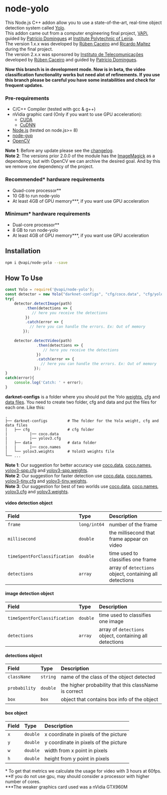 # node-yolo
This Node.js C++ addon allow you to use a state-of-the-art, real-time object detection system called [Yolo](https://pjreddie.com/darknet/yolo/).
<br>This addon came out from a computer engineering final project, [VAPi](https://github.com/freakstatic/vapi-server), guided by [Patrício Domingues](https://scholar.google.com/citations?user=LPwSQ2EAAAAJ&hl=en) at [Institute Polytechnic of Leiria](https://www.ipleiria.pt/).
<br>The version 1.x.x was developed by [Rúben Caceiro](https://github.com/rcaceiro) and [Ricardo Maltez](https://github.com/freakstatic) during the final project.
<br>The version 2.x.x was sponsored by [Instituto de Telecomunicações](https://www.it.pt) developed by [Rúben Caceiro](https://github.com/rcaceiro) and guided by [Patrício Domingues](https://scholar.google.com/citations?user=LPwSQ2EAAAAJ&hl=en). 

**Now this branch is in development mode. Now is in beta, the video classification functionality works but need alot of refinements.
  If you use this branch please be careful you have some instabilities and check for frequent updates.**
### Pre-requirements
* C/C++ Compiler (tested with gcc & g++)
* nVidia graphic card (Only if you want to use GPU acceleration):
	* [CUDA](https://developer.nvidia.com/cuda-zone)
	* [CuDNN](https://developer.nvidia.com/cudnn)
* [Node.js](https://nodejs.org/en/) (tested on node.js>= 8)
* [node-gyp](https://www.npmjs.com/package/node-gyp)
* [OpenCV](https://opencv.org)

**Note 1**: Before any update please see the [changelog](https://github.com/rcaceiro/node-yolo/blob/master/CHANGELOG.md).<br>
**Note 2**: The versions prior 2.0.0 of the module has the [ImageMagick](https://www.imagemagick.org) as a dependency, but with OpenCV we can archive the desired goal. And by this we remove one dependency of the project.
### Recommended* hardware requirements
* Quad-core processor**
* 10 GB to run node-yolo
* At least 4GB of GPU memory***, if you want use GPU acceleration
### Minimum* hardware requirements
* Dual-core processor**
* 8 GB to run node-yolo
* At least 4GB of GPU memory***, if you want use GPU acceleration
## Installation
```sh
npm i @vapi/node-yolo --save
```

## How To Use

```javascript
const Yolo = require('@vapi/node-yolo');
const detector = new Yolo("darknet-configs", "cfg/coco.data", "cfg/yolov3.cfg", "yolov3.weights");
try{
	detector.detectImage(path)
         .then(detections => {
            // here you receive the detections
         })
         .catch(error => {
           // here you can handle the errors. Ex: Out of memory
        });
	
	detector.detectVideo(path)
              .then(detections => {
                 // here you receive the detections
              })
              .catch(error => {
                // here you can handle the errors. Ex: Out of memory
             });
}
catch(error){
    console.log('Catch: ' + error);
}
```
**darknet-configs** is a folder where you should put the Yolo [weights](https://pjreddie.com/darknet/yolo/), [cfg](https://github.com/pjreddie/darknet/tree/master/cfg) and [data files](https://github.com/pjreddie/darknet/tree/master/data). 
You need to create two folder, cfg and data and put the files for each one. Like this:<br/>

    .
    ├── darknet-configs         # The folder for the Yolo weight, cfg and data files
    │   ├── cfg                 # cfg folder
    |          |── coco.data
    |          |── yolov3.cfg
    │   ├── data                # data folder
    |   |      |── coco.names
    │   └── yolov3.weights      # YoloV3 weights file
    └── ...

**Note 1**: Our suggestion for better accuracy use [coco.data](https://raw.githubusercontent.com/pjreddie/darknet/master/cfg/coco.data), [coco.names](https://raw.githubusercontent.com/pjreddie/darknet/master/cfg/coco.names), [yolov3-spp.cfg](https://raw.githubusercontent.com/pjreddie/darknet/master/cfg/yolov3-spp.cfg) and [yolov3-spp.weights](https://pjreddie.com/media/files/yolov3-spp.weights).
<br>**Note 2**: Our suggestion for faster detection use [coco.data](https://raw.githubusercontent.com/pjreddie/darknet/master/cfg/coco.data), [coco.names](https://raw.githubusercontent.com/pjreddie/darknet/master/cfg/coco.names), [yolov3-tiny.cfg](https://raw.githubusercontent.com/pjreddie/darknet/master/cfg/yolov3-tiny.cfg) and [yolov3-tiny.weights](https://pjreddie.com/media/files/yolov3-tiny.weights).
<br>**Note 3**: Our suggestion for best of two worlds use [coco.data](https://raw.githubusercontent.com/pjreddie/darknet/master/cfg/coco.data), [coco.names](https://raw.githubusercontent.com/pjreddie/darknet/master/cfg/coco.names), [yolov3.cfg](https://raw.githubusercontent.com/pjreddie/darknet/master/cfg/yolov3.cfg) and [yolov3.weights](https://pjreddie.com/media/files/yolov3.weights).

#### video detection object
| **Field** | **Type** | **Description**
|:----------|:---------|:-----------------------------------------------------
| `frame` | `long/int64` | number of the frame
| `millisecond` | `double` | the millisecond that frame appear on video
| `timeSpentForClassification` | `double` | time used to classifies one frame
| `detections` | `array` | array of `detections` object, containing all detections 

#### image detection object
| **Field** | **Type** | **Description**
|:----------|:---------|:-----------------------------------------------------
| `timeSpentForClassification` | `double` | time used to classifies one image
| `detections` | `array` | array of `detections` object, containing all detections 

#### detections object
| **Field** | **Type** | **Description**
|:----------|:---------|:-----------------------------------------------------
| `className`   | `string` | name of the class of the object detected
| `probability` | `double` | the higher probability that this className is correct
| `box`         | `box` | object that contains box info of the object

#### box object
| **Field** | **Type** | **Description**
|:----------|:---------|:-----------------------------------------------------
| `x`       | `double` | x coordinate in pixels of the picture
| `y`       | `double` | y coordinate in pixels of the picture
| `w`       | `double` | width from x point in pixels
| `h`       | `double` | height from y point in pixels

\* To get that metrics we calculate the usage for video with 3 hours at 60fps.
<br>\**If you do not use gpu, may should consider a processor with higher number of cores.
<br>\***The weaker graphics card used was a nVidia GTX960M